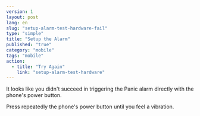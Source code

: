 ```yaml
---
version: 1
layout: post
lang: en
slug: "setup-alarm-test-hardware-fail"
type: "simple"
title: "Setup the Alarm"
published: "true"
category: "mobile"
tags: "mobile"
action: 
  - title: "Try Again"
    link: "setup-alarm-test-hardware"
---
```


It looks like you didn't succeed in triggering the Panic alarm directly with the phone's power button.

Press repeatedly the phone's power button until you feel a vibration.